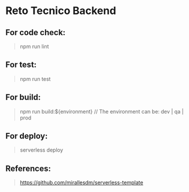 # Reto Tecnico Backend

## For code check:

> npm run lint

## For test:

> npm run test

## For build:

> npm run build:${environment} // The environment can be: dev | qa | prod

## For deploy:

> serverless deploy

## References:

> https://github.com/mirallesdm/serverless-template



